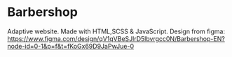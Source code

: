 # Barbershop
 Adaptive website.
 Made with HTML,SCSS & JavaScript. 
 Design from figma: https://www.figma.com/design/qV1qVBeSJlrD5lbvrgcc0N/Barbershop-EN?node-id=0-1&p=f&t=fKoGx69D9JaPwJue-0


